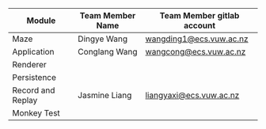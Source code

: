 | Module            | Team Member Name | Team Member gitlab account |
| ----------------- | ---------------- | -------------------------- |
| Maze              | Dingye Wang      | wangding1@ecs.vuw.ac.nz    |
| Application       | Conglang Wang    | wangcong@ecs.vuw.ac.nz     |
| Renderer          |                  |                            |
| Persistence       |                  |                            |
| Record and Replay | Jasmine Liang    | liangyaxi@ecs.vuw.ac.nz    |
| Monkey Test       |                  |                            |
